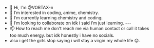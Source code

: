 - 👋 Hi, I’m @VORTAX-n
- 👀 I’m interested in coding, anime, chemistry.
- 🌱 I’m currently learning chemistry and coding.
- 💞️ I’m looking to collaborate on idk i said i'm just learning. ---
- 📫 How to reach me don't reach me via human contact or call it takes too much energy. but idk honestly i have no socials.
- also i get the girls stop saying i will stay a virgin my whole life 😡.

<!---
VORTAX-n/VORTAX-n is a ✨ special ✨ repository because its `README.md` (this file) appears on your GitHub profile.
You can click the Preview link to take a look at your changes.
--->
